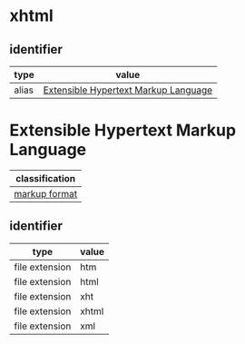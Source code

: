 # xhtml

## identifier
| type              | value
| ----------------- | -----
| alias             | [Extensible Hypertext Markup Language](#extensible-hypertext-markup-language)

# Extensible Hypertext Markup Language
| classification
| --------------
| [markup format](markup.md)

## identifier
| type              | value
| ----------------- | -----
| file extension    | htm
| file extension    | html
| file extension    | xht
| file extension    | xhtml
| file extension    | xml